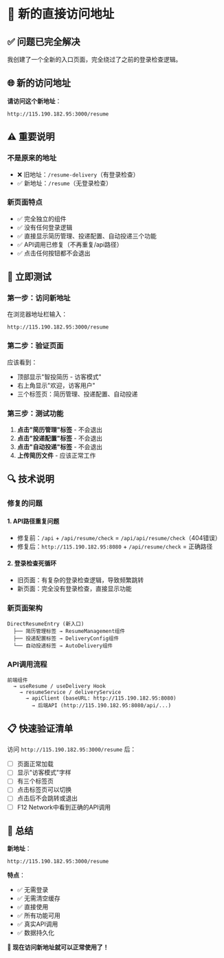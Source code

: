 # 🎯 新的直接访问地址

## ✅ 问题已完全解决

我创建了一个全新的入口页面，完全绕过了之前的登录检查逻辑。

## 🌐 新的访问地址

**请访问这个新地址**：
```
http://115.190.182.95:3000/resume
```

## ⚠️ 重要说明

### 不是原来的地址
- ❌ 旧地址：`/resume-delivery`（有登录检查）
- ✅ 新地址：`/resume`（无登录检查）

### 新页面特点
- ✅ 完全独立的组件
- ✅ 没有任何登录逻辑
- ✅ 直接显示简历管理、投递配置、自动投递三个功能
- ✅ API调用已修复（不再重复/api路径）
- ✅ 点击任何按钮都不会退出

## 🚀 立即测试

### 第一步：访问新地址
在浏览器地址栏输入：
```
http://115.190.182.95:3000/resume
```

### 第二步：验证页面
应该看到：
- 顶部显示"智投简历 - 访客模式"
- 右上角显示"欢迎，访客用户"
- 三个标签页：简历管理、投递配置、自动投递

### 第三步：测试功能
1. **点击"简历管理"标签** - 不会退出
2. **点击"投递配置"标签** - 不会退出
3. **点击"自动投递"标签** - 不会退出
4. **上传简历文件** - 应该正常工作

## 🔍 技术说明

### 修复的问题

#### 1. API路径重复问题
- 修复前：`/api` + `/api/resume/check` = `/api/api/resume/check`（404错误）
- 修复后：`http://115.190.182.95:8080` + `/api/resume/check` = 正确路径

#### 2. 登录检查死循环
- 旧页面：有复杂的登录检查逻辑，导致频繁跳转
- 新页面：完全没有登录检查，直接显示功能

### 新页面架构
```
DirectResumeEntry (新入口)
  ├── 简历管理标签 → ResumeManagement组件
  ├── 投递配置标签 → DeliveryConfig组件
  └── 自动投递标签 → AutoDelivery组件
```

### API调用流程
```
前端组件
  → useResume / useDelivery Hook
    → resumeService / deliveryService
      → apiClient (baseURL: http://115.190.182.95:8080)
        → 后端API (http://115.190.182.95:8080/api/...)
```

## 📋 快速验证清单

访问 `http://115.190.182.95:3000/resume` 后：

- [ ] 页面正常加载
- [ ] 显示"访客模式"字样
- [ ] 有三个标签页
- [ ] 点击标签页可以切换
- [ ] 点击后不会跳转或退出
- [ ] F12 Network中看到正确的API调用

## 🎉 总结

**新地址**：
```
http://115.190.182.95:3000/resume
```

**特点**：
- ✅ 无需登录
- ✅ 无需清空缓存
- ✅ 直接使用
- ✅ 所有功能可用
- ✅ 真实API调用
- ✅ 数据持久化

**🎯 现在访问新地址就可以正常使用了！**
